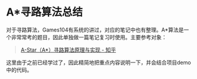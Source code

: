 # A*寻路算法总结

对于寻路算法，Games104有系统的讲过，对应的笔记中也有整理。A*算法是一个非常常考的题目，因此单独做一篇笔记复习时使用。主要参考对象：

> [A-Star（A*）寻路算法原理与实现 - 知乎](https://zhuanlan.zhihu.com/p/385733813)

这里由于之前已经学过了，因此精简地把重点内容说明一下，并会结合项目demo中的代码。